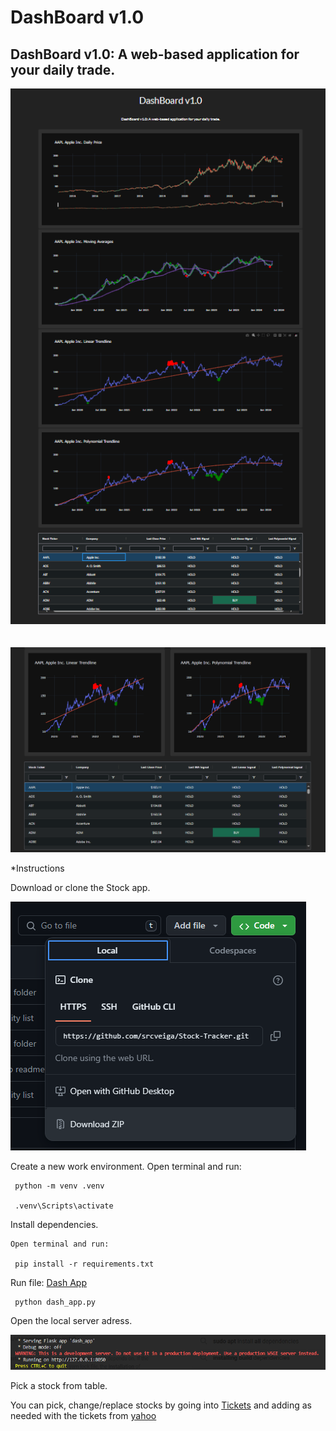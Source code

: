 # DashBoard v1.0

## DashBoard v1.0: A web-based application for your daily trade.

![Main App](/img/Main_page.png)
<br>
<br>
<br>
![Main App](/img/Main_page2.png)


*Instructions


Download or clone the Stock app.

![Download zip](/img/zip.png)


Create a new work environment. Open terminal and run:
    
     python -m venv .venv

     .venv\Scripts\activate    



Install dependencies.

    Open terminal and run:

     pip install -r requirements.txt



Run file:
    [Dash App](.venv/dash_app.py) 
        
     python dash_app.py

Open the local server adress.

![Local Adress](/img/local_adress.png)

Pick a stock from table.

You can pick, change/replace stocks by going into [Tickets](.venv/equity_list.py) and adding as needed with the tickets from [yahoo](https://finance.yahoo.com/?guccounter=1)